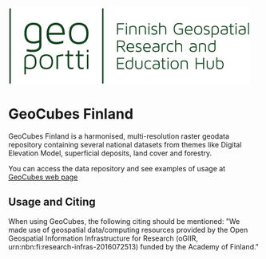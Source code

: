 <img src="https://github.com/geoportti/Logos/blob/master/geoportti_logo_484px.png">

# GeoCubes Finland
GeoCubes Finland is a harmonised, multi-resolution raster geodata repository containing several national datasets from themes like Digital Elevation Model, superficial deposits, land cover and forestry. 

You can access the data repository and see examples of usage at [GeoCubes web page](http://86.50.168.160/geocubes)

## Usage and Citing
When using GeoCubes, the following citing should be mentioned:
"We made use of geospatial data/computing resources provided by the Open Geospatial Information Infrastructure for Research (oGIIR, urn:nbn:fi:research-infras-2016072513) funded by the Academy of Finland."
